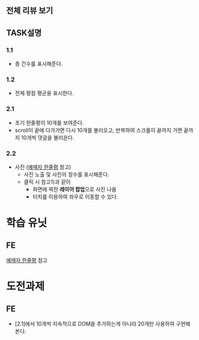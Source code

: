 ## 전체 리뷰 보기

## TASK설명

### 1.1
- 총 건수를 표시해준다.

### 1.2
- 전체 평점 평균을 표시한다.

### 2.1
- 초기 한줄평이 10개를 보여준다.
- scroll이 끝에 다가가면 다시 10개를 불러오고, 반복하여 스크롤이 끝까지 가면 끝까지 10개씩 댓글을 불러온다.

### 2.2
- 사진 ([예매자 한줄평](/task/예매자_한줄평.md) 참고)
	 - 사진 노출 및 사진의 장수를 표시해준다.
	 - 클릭 시 참고1)과 같이 
	 	- 화면에 꽉찬 **레이어 팝업**으로 사진 나옴
	 	- 터치를 이용하여 좌우로 이동할 수 있다.

# 학습 유닛

## FE
[예매자 한줄평](/task/예매자_한줄평.md) 참고


# 도전과제

## FE
- [2.1]에서 10개씩 지속적으로 DOM을 추가하는게 아니라 20개만 사용하여 구현해본다.
